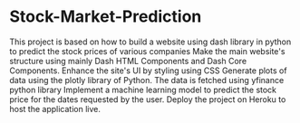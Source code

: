 # Stock-Market-Prediction
This project is based on how to build a website using dash library in python to predict the stock prices of various companies 
Make the main website's structure using mainly Dash HTML Components and Dash Core Components.
Enhance the site's UI by styling using CSS
Generate plots of data using the plotly library of Python. The data is fetched using yfinance python library
Implement a machine learning model to predict the stock price for the dates requested by the user.
Deploy the project on Heroku to host the application live.
